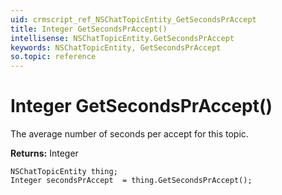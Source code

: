 ```yaml
---
uid: crmscript_ref_NSChatTopicEntity_GetSecondsPrAccept
title: Integer GetSecondsPrAccept()
intellisense: NSChatTopicEntity.GetSecondsPrAccept
keywords: NSChatTopicEntity, GetSecondsPrAccept
so.topic: reference
---
```


# Integer GetSecondsPrAccept()

The average number of seconds per accept for this topic.

**Returns:** Integer

```crmscript
NSChatTopicEntity thing;
Integer secondsPrAccept  = thing.GetSecondsPrAccept();
```

